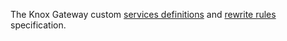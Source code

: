 The Knox Gateway custom [services definitions](http://knox.apache.org/books/knox-1-2-0/dev-guide.html#Service+Definition+Files) and [rewrite rules](http://knox.apache.org/books/knox-1-2-0/dev-guide.html#Rewrite+Provider) specification.
